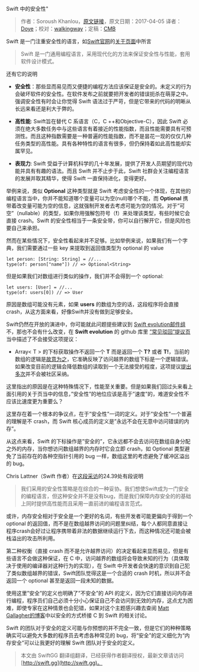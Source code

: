 Swift 中的安全性"

> 作者：Soroush Khanlou，[原文链接](http://khanlou.com/2017/04/safety-in-swift/)，原文日期：2017-04-05
> 译者：[Doye](undefined)；校对：[walkingway](http://chengway.in/)；定稿：[CMB](https://github.com/chenmingbiao)
  









Swift 是一门注重安全性的语言，如[Swift官网](https://Swift.org/)的[关于页面](https://Swift.org/about/)中所言

> Swift 是一门通用编程语言，采用现代化的方法来保证安全性与性能，套用软件设计模式。



还有它的说明

- **安全性**：那些显而易见而又便捷的编程方法应该保证是安全的。未定义的行为会破坏软件的安全性。在软件发布之前就要把开发者的错误扼杀在萌芽之中。强调安全性有时会让你觉得 Swift 语法过于严苛，但是它带来的代码的明晰从长远来看还是利大于弊的。
 
- **高性能**: Swift旨在替代 C 系语言（C，C ++和Objective-C），因此 Swift 必须在绝大多数任务中与这些语言有着接近的性能指数，而且性能需要具有可预测性。而且这种指数需要是一种普遍的性能指数，而不是昙花一现的仅仅几种任务类型的高性能。具有各种特性的语言有很多，但仍保持着如此高性能却实属罕见。

- **表现力**:  Swift 受益于计算机科学的几十年发展，提供了开发人员期望的现代功能并具有有趣的语法。而且 Swift 并不止步于此，Swift 社群会关注编程语言的发展并取其精华，使得 Swift 一直保持进化，变得更好。

举例来说，类似 **Optional** 这种类型就是 Swift 考虑安全性的一个体现，在其他的编程语言当中，你并不能知道哪个变量可以为空(null)哪个不能，而 **Optional** 携带着改变量可能为空的信息，这就强制开发者去考虑可能为空的情况。对于”可空”（nullable）的类型，如果你用强解包符号（**!**）来处理该类型，有些时候它会直接 crash。Swift 的安全性相当于一条安全带，你可以自行解开它，但是风险也要自己来承担。

然而在某些情况下，安全性看起来并不足够。比如举例来说，如果我们有一个字典，我们需要通过一些 key 来提取到返回值类型为 optional 的 value

    
    let person: [String: String] = //...
    type(of: person["name"]) // => Optional<String>
但是如果我们对数组进行类似的操作，我们并不会得到一个 optional:

    
    let users: [User] = //...
    type(of: users[0]) // => User

原因是数组可能没有元素，如果 **users** 的数组为空的话，这段程序将会直接crash，从这方面来看，好像Swift并没有做到足够安全。

Swift仍然在开放的演进中，你可能就此问题提些建议到 [Swift evolution邮件组](http://khanlou.com/2017/04/safety-in-swift/)
不，那也不会有什么改变，在 **Swift evolution** 的 github 库里 [”常见驳回”提议页](https://github.com/apple/swift-evolution/blob/master/commonly_proposed.md) 当中描述了不会接受这项提议：
- Array< T > 的下标获取操作不返回一个 **T** 而是返回一个 **T?** 或者 **T!**，当前的数组的逻辑是[故意为之](https://lists.swift.org/pipermail/swift-evolution/Week-of-Mon-20151214/002446.html)，它准确反映了访问越界的数组下标是一个逻辑错误。如果改变目前的逻辑会降低数组的读取到一个无法接受的程度，这项提议[提出多次](https://lists.swift.org/pipermail/swift-evolution/Week-of-Mon-20151214/002425.html)并不会被社区采纳。

这里指出的原因是在这种特殊情况下，性能至关重要。但是如果我们回过头来看上面引用的关于页当中的信息，”安全性”的地位应该是高于”速度”的，难道安全性不应该比速度更为重要么？

这里存在着一个根本的争议点，在于”安全性”一词的定义。对于”安全性”一个普遍的理解是不 crash，而 Swift 核心成员的定义是”永远不会在无意中访问错误的内存”。

从这点来看，Swift 的下标操作是”安全的”，它永远都不会去访问在数组自身分配之外的内存，当你想访问数组越界的内存时它会立即 crash，如 Optional 类型避免了当前存在的各种空指针引用的 bug 一样，数组这里的考虑避免了缓冲区溢出的 bug。

Chris Lattner（Swift 作者）在[这段采访](https://overcast.fm/+CdTE-_oY/24:37)的24.39处有段说明

> 我们采用的安全性策略是在综合的一种妥协。我们想使Swift成为一门安全的编程语言，但这种安全并不是没有bug，而是我们保障内存安全的的基础上同时提供高性能而且采用一直前进的编程语言范式。

或许，内存安全相对于安全是一个更好的名词，有些开发者可能更偏向于得到一个 optional 的返回值，而不是在数组越界访问的问题里纠结，每个人都同意直接让程序crash会好过让程序携带着非法的数据继续运行下去，而这种情况还可能会被栈溢出的攻击所利用。

第二种权衡（直接 crash 而不是允许越界访问）的决定看起来显而易见，但是有些语言不会做这种保证，在 C 中，访问越界的数组将会导致未知的行为（具体取决于使用的编译器对这种行为的实现），在 Swift 中开发者会快速的意识到自己犯了类似数组越界的错误，Swift团队觉得这是一个合适的 crash 时机，所以并不会返回一个 optional 甚至是返回一段未知的数据。

使用这里”安全”的定义也明确了”不安全”的 API 的定义，因为它们直接访问内存进行编程，程序员们自己必须十分小心保证自己不会访问到无效的内存，这点尤为困难，即使专家在这种情景也会犯错，如果对这个主题感兴趣去查阅 [Matt Gallagher的博客](https://www.cocoawithlove.com/blog/2016/02/16/use_it_or_lose_it_why_safe_c_is_sometimes_unsafe_swift.html)中以安全的方式桥接 C 到 Swift 的相关讨论。

Swift 的团队对于安全的定义可能与你预想的并不完全一致，但是它们的种种策略确实可以避免大多数的程序员去考虑各种常见的 bug，将“安全”的定义细化为“内存安全”可以让我更好的理解 Swift 团队对于安全的定义。



> 本文由 SwiftGG 翻译组翻译，已经获得作者翻译授权，最新文章请访问 [http://swift.gg](http://swift.gg)。